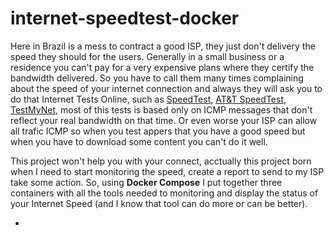 # internet-speedtest-docker
Here in Brazil is a mess to contract a good ISP, they just don't delivery the speed they should for the users. Generally in a small business or a residence you can't pay for a very expensive plans where they certify the bandwidth delivered. So you have to call them many times complaining about the speed of your internet connection and always they will ask you to do that Internet Tests Online, such as [SpeedTest](http://www.speedtest.net), [AT&T SpeedTest](http://www.att.com/speedtest/), [TestMyNet](http://testmy.net), most of this tests is based only on ICMP messages that don't reflect your real bandwidth on that time. Or even worse your ISP can allow all trafic ICMP so when you test appers that you have a good speed but when you have to download some content you can't do it well.

This project won't help you with your connect, acctually this project born when I need to start monitoring the speed, create a report to send to my ISP take some action. So, using **Docker Compose** I put together three containers with all the tools needed to monitoring and display the status of your Internet Speed (and I know that tool can do more or can be better).

- 
